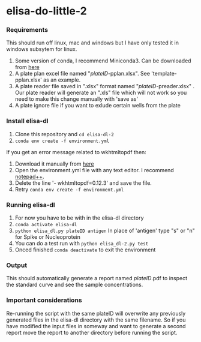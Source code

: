 # elisa-do-little-2

### Requirements

This should run off linux, mac and windows but I have only tested it in windows subsytem for linux.

1. Some version of conda, I recommend Miniconda3. Can be downloaded from [here](https://docs.conda.io/en/latest/miniconda.html)
2. A plate plan excel file named "*plateID*-pplan.xlsx". See 'template-pplan.xlsx' as an example.
3. A plate reader file saved in ".xlsx" format named "*plateID*-preader.xlsx" . Our plate reader will generate an ".xls" file which will not work so you need to make this change manually with 'save as'
3. A plate ignore file if you want to exlude certain wells from the plate

### Install elisa-dl 

1. Clone this repository and ``cd elisa-dl-2``
2. ``conda env create -f environment.yml``

If you get an error message related to wkhtmltopdf then:
1. Download it manually from [here](https://wkhtmltopdf.org/downloads.html)
2. Open the environment.yml file with any text editor. I recommend [notepad++](https://notepad-plus-plus.org/downloads/v7.8.6/).
3. Delete the line '- wkhtmltopdf=0.12.3' and save the file.
4. Retry ``conda env create -f environment.yml``


### Running elisa-dl

1. For now you have to be with in the elisa-dl directory
2. ``conda activate elisa-dl``
3. ``python elisa_dl.py plateID antigen`` In place of 'antigen' type "s" or "n" for Spike or Nucleoprotein
5. You can do a test run with ``python elisa_dl-2.py test`` 
6. Onced finished ``conda deactivate`` to exit the environment

### Output
This should automatically generate a report named *plateID*.pdf to inspect the standard curve and see the sample concentrations.

### Important considerations
Re-running the script with the same plateID will overwrite any previously generated files in the elisa-dl directory with the same filename. So if you have modified the input files in someway and want to generate a second report move the report to another directory before running the script.
